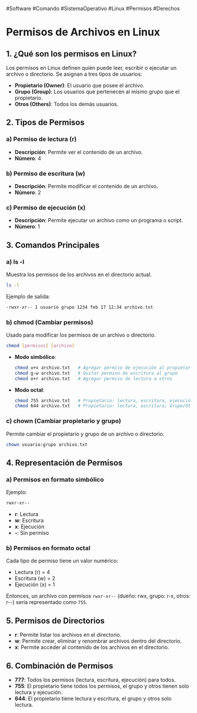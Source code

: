 #Software #Comando #SistemaOperativo #Linux #Permisos #Derechos
# Permisos de Archivos en Linux

## 1. ¿Qué son los permisos en Linux?

Los permisos en Linux definen quién puede leer, escribir o ejecutar un archivo o directorio. Se asignan a tres tipos de usuarios:

- **Propietario (Owner)**: El usuario que posee el archivo.
- **Grupo (Group)**: Los usuarios que pertenecen al mismo grupo que el propietario.
- **Otros (Others)**: Todos los demás usuarios.

## 2. Tipos de Permisos

### a) Permiso de lectura (r)

- **Descripción**: Permite ver el contenido de un archivo.
- **Número**: 4

### b) Permiso de escritura (w)

- **Descripción**: Permite modificar el contenido de un archivo.
- **Número**: 2

### c) Permiso de ejecución (x)

- **Descripción**: Permite ejecutar un archivo como un programa o script.
- **Número**: 1

## 3. Comandos Principales

### a) **ls -l**

Muestra los permisos de los archivos en el directorio actual.

```bash
ls -l
```

Ejemplo de salida:

```bash
-rwxr-xr-- 1 usuario grupo 1234 feb 17 12:34 archivo.txt
```

### b) **chmod** (Cambiar permisos)

Usado para modificar los permisos de un archivo o directorio.

```bash
chmod [permisos] [archivo]
```

- **Modo simbólico**:
    
    ```bash
    chmod u+x archivo.txt   # Agregar permiso de ejecución al propietario
    chmod g-w archivo.txt   # Quitar permiso de escritura al grupo
    chmod o+r archivo.txt   # Agregar permiso de lectura a otros
    ```
    
- **Modo octal**:
    
    ```bash
    chmod 755 archivo.txt   # Propietario: lectura, escritura, ejecución; Grupo/Otros: lectura, ejecución
    chmod 644 archivo.txt   # Propietario: lectura, escritura; Grupo/Otros: lectura
    ```
    

### c) **chown** (Cambiar propietario y grupo)

Permite cambiar el propietario y grupo de un archivo o directorio.

```bash
chown usuario:grupo archivo.txt
```

## 4. Representación de Permisos

### a) **Permisos en formato simbólico**

Ejemplo:

```bash
rwxr-xr--
```

- **r**: Lectura
- **w**: Escritura
- **x**: Ejecución
- **-**: Sin permiso

### b) **Permisos en formato octal**

Cada tipo de permiso tiene un valor numérico:

- Lectura (r) = 4
- Escritura (w) = 2
- Ejecución (x) = 1

Entonces, un archivo con permisos `rwxr-xr--` (dueño: rwx, grupo: r-x, otros: r--) sería representado como `755`.

## 5. Permisos de Directorios

- **r**: Permite listar los archivos en el directorio.
- **w**: Permite crear, eliminar y renombrar archivos dentro del directorio.
- **x**: Permite acceder al contenido de los archivos en el directorio.

## 6. Combinación de Permisos

- **777**: Todos los permisos (lectura, escritura, ejecución) para todos.
- **755**: El propietario tiene todos los permisos, el grupo y otros tienen solo lectura y ejecución.
- **644**: El propietario tiene lectura y escritura, el grupo y otros solo lectura.